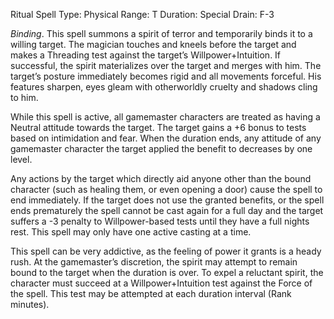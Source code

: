 Ritual Spell
Type:  Physical
Range: T
Duration: Special
Drain: F-3

_Binding_. This spell summons a spirit of terror and temporarily binds it to a willing target. The magician touches and kneels before the target and makes a Threading test against the target’s Willpower+Intuition. If successful, the spirit materializes over the target and merges with him. The target’s posture immediately becomes rigid and all movements forceful. His features sharpen, eyes gleam with otherworldly cruelty and shadows cling to him.

While this spell is active, all gamemaster characters are treated as having a Neutral attitude towards the target. The target gains a +6 bonus to tests based on intimidation and fear. When the duration ends, any attitude of any gamemaster character the target applied the benefit to decreases by one level.

Any actions by the target which directly aid anyone other than the bound character (such as healing them, or even opening a door) cause the spell to end immediately. If the target does not use the granted benefits, or the spell ends prematurely the spell cannot be cast again for a full day and the target suffers a -3 penalty to Willpower-based tests until they have a full nights rest. This spell may only have one active casting at a time.

This spell can be very addictive, as the feeling of power it grants is a heady rush. At the gamemaster’s discretion, the spirit may attempt to remain bound to the target when the duration is over. To expel a reluctant spirit, the character must succeed at a Willpower+Intuition test against the Force of the spell. This test may be attempted at each duration interval (Rank minutes).